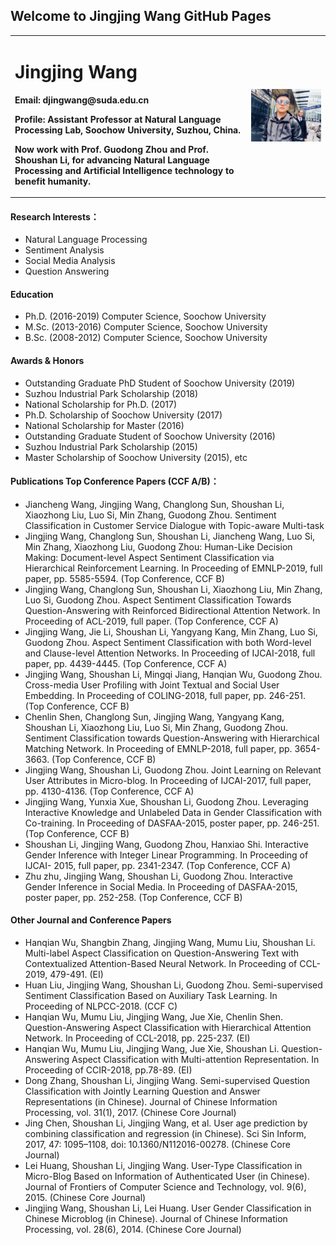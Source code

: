 ## Welcome to Jingjing Wang GitHub Pages


<table border="0">
  <tr>
    <td width="75%">
      <h1>Jingjing Wang</h1>
      <p><b>Email: djingwang@suda.edu.cn</b></p>
      <p><b>Profile: Assistant Professor at Natural Language Processing Lab, Soochow University, Suzhou, China.</b></p> 
      <p><b>Now work with Prof. Guodong Zhou and Prof. Shoushan Li, for advancing Natural Language Processing and Artificial Intelligence technology to benefit humanity.</b></p> 
    </td>
    <td width="25%">
      <img src="/djingwang.jpg" width="100%">
    </td>
  </tr>
</table>

#### Research Interests：
-	Natural Language Processing
- Sentiment Analysis
- Social Media Analysis
- Question Answering

#### Education
- Ph.D. (2016-2019) Computer Science, Soochow University
- M.Sc. (2013-2016) Computer Science, Soochow University
- B.Sc. (2008-2012) Computer Science, Soochow University

#### Awards & Honors
- Outstanding Graduate PhD Student of Soochow University (2019)
- Suzhou Industrial Park Scholarship (2018)
- National Scholarship for Ph.D. (2017)
- Ph.D. Scholarship of Soochow University (2017)
- National Scholarship for Master (2016)
- Outstanding Graduate Student of Soochow University (2016)
- Suzhou Industrial Park Scholarship (2015)
- Master Scholarship of Soochow University (2015), etc


#### Publications Top Conference Papers (CCF A/B)：
- Jiancheng Wang, Jingjing Wang, Changlong Sun, Shoushan Li, Xiaozhong Liu, Luo Si, Min Zhang, Guodong Zhou. Sentiment Classification in Customer Service Dialogue with Topic-aware Multi-task 
- Jingjing Wang, Changlong Sun, Shoushan Li, Jiancheng Wang, Luo Si, Min Zhang, Xiaozhong Liu, Guodong Zhou: Human-Like Decision Making: Document-level Aspect Sentiment Classification via Hierarchical Reinforcement Learning. In Proceeding of EMNLP-2019, full paper, pp. 5585-5594. (Top Conference, CCF B)
- Jingjing Wang, Changlong Sun, Shoushan Li, Xiaozhong Liu, Min Zhang, Luo Si, Guodong Zhou. Aspect Sentiment Classification Towards Question-Answering with Reinforced Bidirectional Attention Network. In Proceeding of ACL-2019, full paper. (Top Conference, CCF A)
- Jingjing Wang, Jie Li, Shoushan Li, Yangyang Kang, Min Zhang, Luo Si, Guodong Zhou. Aspect Sentiment Classification with both Word-level and Clause-level Attention Networks. In Proceeding of IJCAI-2018, full paper, pp. 4439-4445. (Top Conference, CCF A)
- Jingjing Wang, Shoushan Li, Mingqi Jiang, Hanqian Wu, Guodong Zhou. Cross-media User Profiling with Joint Textual and Social User Embedding. In Proceeding of COLING-2018, full paper, pp. 246-251. (Top Conference, CCF B)
- Chenlin Shen, Changlong Sun, Jingjing Wang, Yangyang Kang, Shoushan Li, Xiaozhong Liu, Luo Si, Min Zhang, Guodong Zhou. Sentiment Classification towards Question-Answering with Hierarchical Matching Network. In Proceeding of EMNLP-2018, full paper, pp. 3654-3663. (Top Conference, CCF B)
- Jingjing Wang, Shoushan Li, Guodong Zhou. Joint Learning on Relevant User Attributes in Micro-blog. In Proceeding of IJCAI-2017, full paper, pp. 4130-4136. (Top Conference, CCF A)
- Jingjing Wang, Yunxia Xue, Shoushan Li, Guodong Zhou. Leveraging Interactive Knowledge and Unlabeled Data in Gender Classification with Co-training. In Proceeding of DASFAA-2015, poster paper, pp. 246-251. (Top Conference, CCF B)
- Shoushan Li, Jingjing Wang, Guodong Zhou, Hanxiao Shi. Interactive Gender Inference with Integer Linear Programming. In Proceeding of IJCAI- 2015, full paper, pp. 2341-2347. (Top Conference, CCF A)
- Zhu zhu, Jingjing Wang, Shoushan Li, Guodong Zhou. Interactive Gender Inference in Social Media. In Proceeding of DASFAA-2015, poster paper, pp. 252-258. (Top Conference, CCF B)

#### Other Journal and Conference Papers

- Hanqian Wu, Shangbin Zhang, Jingjing Wang, Mumu Liu, Shoushan Li. Multi-label Aspect Classification on Question-Answering Text with Contextualized Attention-Based Neural Network. In Proceeding of CCL-2019, 479-491. (EI)
- Huan Liu, Jingjing Wang, Shoushan Li, Guodong Zhou. Semi-supervised Sentiment Classification Based on Auxiliary Task Learning. In Proceeding of NLPCC-2018. (CCF C)
- Hanqian Wu, Mumu Liu, Jingjing Wang, Jue Xie, Chenlin Shen. Question-Answering Aspect Classification with Hierarchical Attention Network. In Proceeding of CCL-2018, pp. 225-237. (EI)
- Hanqian Wu, Mumu Liu, Jingjing Wang, Jue Xie, Shoushan Li. Question-Answering Aspect Classification with Multi-attention Representation. In Proceeding of CCIR-2018, pp.78-89. (EI)
- Dong Zhang, Shoushan Li, Jingjing Wang. Semi-supervised Question Classification with Jointly Learning Question and Answer Representations (in Chinese). Journal of Chinese Information Processing, vol. 31(1), 2017. (Chinese Core Journal)
- Jing Chen, Shoushan Li, Jingjing Wang, et al. User age prediction by combining classification and regression (in Chinese). Sci Sin Inform, 2017, 47: 1095–1108, doi: 10.1360/N112016-00278. (Chinese Core Journal)
- Lei Huang, Shoushan Li, Jingjing Wang. User-Type Classification in Micro-Blog Based on Information of Authenticated User (in Chinese). Journal of Frontiers of Computer Science and Technology, vol. 9(6), 2015. (Chinese Core Journal)
- Jingjing Wang, Shoushan Li, Lei Huang. User Gender Classification in Chinese Microblog (in Chinese). Journal of Chinese Information Processing, vol. 28(6), 2014. (Chinese Core Journal)
